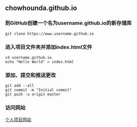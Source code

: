 ## chowhounda.github.io

### 到GitHub创建一个名为username.github.io的新存储库
`
git clone https://www.username.github.io
`

### 进入项目文件夹并添加index.html文件
```
cd username.github.io
echo "Hello World" > index.html
```

### 添加、提交和推送更改
```
git add --all
git commit -m "Initial commit"
git push -u origin master
```

### 访问网站
[个人项目网站](https://chowhounda.github.io "测试")
